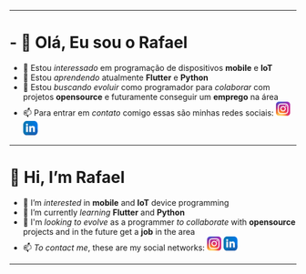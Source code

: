 ***
# - 👋 Olá, Eu sou o **Rafael**
 - 👀 Estou *interessado* em programação de dispositivos **mobile** e **IoT**
 - 🌱 Estou *aprendendo* atualmente **Flutter** e **Python**
 - 💞️ Estou *buscando evoluir* como programador para *colaborar* com projetos **opensource** e futuramente conseguir um **emprego** na área
 - 📫 Para entrar em *contato* comigo essas são minhas redes sociais: <a href= "https://instagram.com/rafa.xzx"> <img src="instagram_icon.png" with="25" height="25" ></a>
 <a href= "https://www.linkedin.com/in/rafael-silva-8278a856/"> <img src="linkedin_icon.png" with="25" height="25" ></a>

***

# 👋 Hi, I’m **Rafael**
 - 👀 I’m *interested* in **mobile** and **IoT** device programming
 - 🌱 I’m currently *learning* **Flutter** and **Python**
 - 💞️ I'm *looking to evolve* as a programmer *to collaborate* with **opensource** projects and in the future get a **job** in the area
 - 📫 *To contact me*, these are my social networks: <a href= "https://instagram.com/rafa.xzx"> <img src="instagram_icon.png" with="25" height="25" ></a>
 <a href= "https://www.linkedin.com/in/rafael-silva-8278a856/"> <img src="linkedin_icon.png" with="25" height="25" ></a>

***
<!---
rafaxzx/rafaxzx is a ✨ special ✨ repository because its `README.md` (this file) appears on your GitHub profile.
You can click the Preview link to take a look at your changes.
--->
